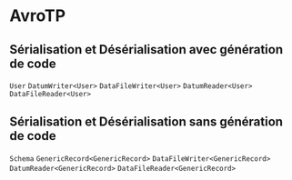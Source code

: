 # AvroTP

## Sérialisation et Désérialisation avec génération de code
`User`
`DatumWriter<User>`
`DataFileWriter<User>`
`DatumReader<User>`
`DataFileReader<User>`

## Sérialisation et Désérialisation sans génération de code
`Schema`
`GenericRecord<GenericRecord>`
`DataFileWriter<GenericRecord>`
`DatumReader<GenericRecord>`
`DataFileReader<GenericRecord>`
